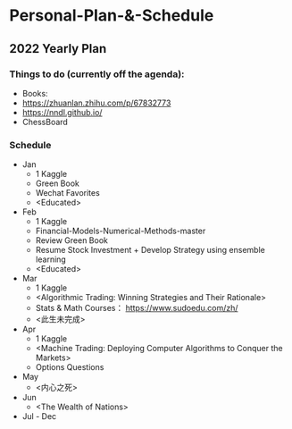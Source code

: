 # Personal-Plan-&-Schedule


## 2022 Yearly Plan

### Things to do (currently off the agenda):
* Books: 
* https://zhuanlan.zhihu.com/p/67832773
* https://nndl.github.io/
* ChessBoard

### Schedule
* Jan
  * 1 Kaggle
  * Green Book 
  * Wechat Favorites
  * \<Educated\>
* Feb
  * 1 Kaggle
  * Financial-Models-Numerical-Methods-master
  * Review Green Book
  * Resume Stock Investment + Develop Strategy using ensemble learning
  * \<Educated>
* Mar
  * 1 Kaggle
  * \<Algorithmic Trading: Winning Strategies and Their Rationale>
  * Stats & Math Courses： https://www.sudoedu.com/zh/
  * \<此生未完成>
* Apr
  * 1 Kaggle 
  * \<Machine Trading: Deploying Computer Algorithms to Conquer the Markets>
  * Options Questions
* May
  * \<内心之死>
* Jun
  * \<The Wealth of Nations>
* Jul - Dec

